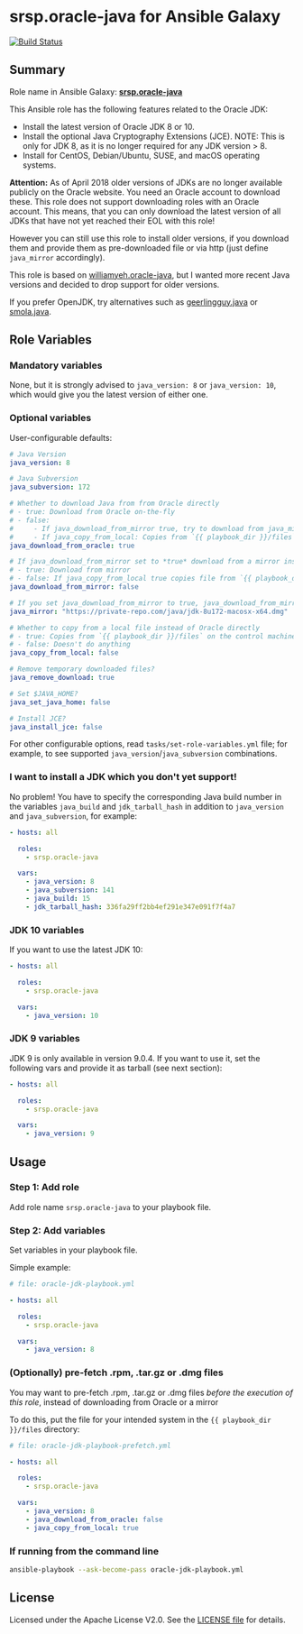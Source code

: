 srsp.oracle-java for Ansible Galaxy
============

[![Build Status](https://travis-ci.org/srsp/ansible-oracle-java.svg?branch=master)](https://travis-ci.org/srsp/ansible-oracle-java) 

## Summary

Role name in Ansible Galaxy: **[srsp.oracle-java](https://galaxy.ansible.com/srsp/oracle-java/)**

This Ansible role has the following features related to the Oracle JDK:

 - Install the latest version of Oracle JDK 8 or 10.
 - Install the optional Java Cryptography Extensions (JCE). NOTE: This is only for JDK 8, as it is no longer required for any JDK version > 8.
 - Install for CentOS, Debian/Ubuntu, SUSE, and macOS operating systems.
 
 **Attention:** As of April 2018 older versions of JDKs are no longer available publicly on the Oracle website. You need an Oracle account to download these. This role
 does not support downloading roles with an Oracle account. This means, that you can only download the latest version of all JDKs that have not yet reached their EOL with this role!
 
However you can still use this role to install older versions, if you download them and provide them as pre-downloaded file or via http (just define `java_mirror` accordingly).
 
This role is based on [williamyeh.oracle-java](https://github.com/William-Yeh/ansible-oracle-java), but I wanted more recent Java versions and decided to drop support for older versions.

If you prefer OpenJDK, try alternatives such as [geerlingguy.java](https://galaxy.ansible.com/geerlingguy/java/) or [smola.java](https://galaxy.ansible.com/smola/java/).

## Role Variables

### Mandatory variables

None, but it is strongly advised to `java_version: 8` or `java_version: 10`, which would give you the latest version of either one.

### Optional variables

User-configurable defaults:

```yaml
# Java Version
java_version: 8

# Java Subversion
java_subversion: 172

# Whether to download Java from from Oracle directly
# - true: Download from Oracle on-the-fly
# - false: 
#     - If java_download_from_mirror true, try to download from java_mirror
#     - If java_copy_from_local: Copies from `{{ playbook_dir }}/files` on the control machine (without file extension)
java_download_from_oracle: true

# If java_download_from_mirror set to *true* download from a mirror instead of Oracle directly
# - true: Download from mirror
# - false: If java_copy_from_local true copies file from `{{ playbook_dir }}/files` on the control machine if java_copy_from_local set to true
java_download_from_mirror: false

# If you set java_download_from_mirror to true, java_download_from_mirror. Will automatically generate download file name.
java_mirror: "https://private-repo.com/java/jdk-8u172-macosx-x64.dmg"

# Whether to copy from a local file instead of Oracle directly
# - true: Copies from `{{ playbook_dir }}/files` on the control machine (without file extension)
# - false: Doesn't do anything
java_copy_from_local: false

# Remove temporary downloaded files?
java_remove_download: true

# Set $JAVA_HOME?
java_set_java_home: false

# Install JCE?
java_install_jce: false
```

For other configurable options, read `tasks/set-role-variables.yml` file; for example, to see supported `java_version`/`java_subversion` combinations.

### I want to install a JDK which you don't yet support!

No problem! You have to specify the corresponding Java build number in the variables `java_build` and `jdk_tarball_hash` in addition to `java_version` and `java_subversion`, for example:

```yaml
- hosts: all

  roles:
    - srsp.oracle-java

  vars:
    - java_version: 8
    - java_subversion: 141
    - java_build: 15
    - jdk_tarball_hash: 336fa29ff2bb4ef291e347e091f7f4a7
```

### JDK 10 variables

If you want to use the latest JDK 10: 

```yaml
- hosts: all

  roles:
    - srsp.oracle-java

  vars:
    - java_version: 10 
```

### JDK 9 variables

JDK 9 is only available in version 9.0.4. If you want to use it, set the following vars and provide it as tarball (see next section):

```yaml
- hosts: all

  roles:
    - srsp.oracle-java

  vars:
    - java_version: 9 
```

## Usage

### Step 1: Add role

Add role name `srsp.oracle-java` to your playbook file.

### Step 2: Add variables

Set variables in your playbook file.

Simple example:

```yaml
# file: oracle-jdk-playbook.yml

- hosts: all

  roles:
    - srsp.oracle-java

  vars:
    - java_version: 8
```

### (Optionally) pre-fetch .rpm, .tar.gz or .dmg files

You may want to pre-fetch .rpm, .tar.gz or .dmg files *before the execution of this role*, instead of downloading from Oracle or a mirror

To do this, put the file for your intended system in the `{{ playbook_dir }}/files` directory:

```yaml
# file: oracle-jdk-playbook-prefetch.yml

- hosts: all

  roles:
    - srsp.oracle-java

  vars:
    - java_version: 8
    - java_download_from_oracle: false
    - java_copy_from_local: true
```

### If running from the command line

```bash
ansible-playbook --ask-become-pass oracle-jdk-playbook.yml
```

## License

Licensed under the Apache License V2.0. See the [LICENSE file](LICENSE) for details.
